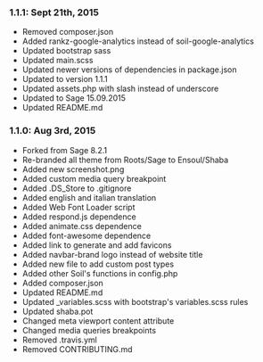 ### 1.1.1: Sept 21th, 2015
* Removed composer.json
* Added rankz-google-analytics instead of soil-google-analytics
* Updated bootstrap sass
* Updated main.scss
* Updated newer versions of dependencies in package.json
* Updated to version 1.1.1
* Updated assets.php with slash instead of underscore
* Updated to Sage 15.09.2015
* Updated README.md

### 1.1.0: Aug 3rd, 2015
* Forked from Sage 8.2.1
* Re-branded all theme from Roots/Sage to Ensoul/Shaba
* Added new screenshot.png
* Added custom media query breakpoint
* Added .DS_Store to .gitignore
* Added english and italian translation
* Added Web Font Loader script
* Added respond.js dependence
* Added animate.css dependence
* Added font-awesome dependence
* Added link to generate and add favicons
* Added navbar-brand logo instead of website title
* Added new file to add custom post types
* Added other Soil's functions in config.php
* Added composer.json
* Updated README.md
* Updated _variables.scss with bootstrap's variables.scss rules
* Updated shaba.pot
* Changed meta viewport content attribute
* Changed media queries breakpoints
* Removed .travis.yml
* Removed CONTRIBUTING.md
